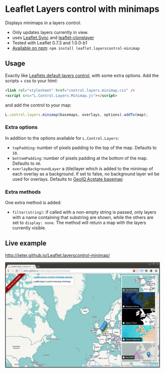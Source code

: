 # Leaflet Layers control with minimaps

Displays minimaps in a layers control.

 - Only updates layers currently in view.
 - uses [Leaflet.Sync](https://github.com/turban/Leaflet.Sync) and [leaflet-clonelayer](https://github.com/jieter/leaflet-clonelayer)
 - Tested with Leaflet 0.7.3 and 1.0.0-b1
 - [Available on npm](https://www.npmjs.com/package/leaflet.layerscontrol-minimap): `npm install leaflet.layerscontrol-minimap`

## Usage

Exactly like [Leaflets default layers control](http://leafletjs.com/reference.html#control-layers),
with some extra options. Add the scripts + css to your html:

```HTML
<link rel="stylesheet" href="control.layers.minimap.css" />
<script src="L.Control.Layers.Minimap.js"></script>
```
and add the control to your map:

```JavaScript
L.control.layers.minimap(basemaps, overlays, options).addTo(map);
```

### Extra options

In addition to the options available for `L.Control.Layers`:

 - `topPadding`: number of pixels padding to the top of the map. Defaults to `10`.
 - `bottomPadding`: number of pixels padding at the bottom of the map. Defaults to `40`.
 - `overlayBackgroundLayer` a (tile)layer which is added to the minimap of each overlay as a background. If set to false, no background layer wil be used for overlays. Defaults to [GeoIQ Acetate basemap](http://leaflet-extras.github.io/leaflet-providers/preview/#filter=Acetate.basemap)

### Extra methods

One extra method is added:

 - `filter(string)`: if called with a non-empty string is passed, only layers with a name containing that substring are shown, while the others are set to `display: none`. The method will return a map with the layers currently visible.

## Live example

http://jieter.github.io/Leaflet.layerscontrol-minimap/

![Screenshot](screenshot.png)

